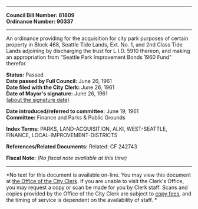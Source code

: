 * * * * *  
  
**Council Bill Number: [](#h0)[](#h2)81809**   
**Ordinance Number: 90337**  
  
* * * * *  
  
An ordinance providing for the acquisition for city park purposes of certain property in Block 468, Seattle Tide Lands, Ext. No. 1, and 2nd Class Tide Lands adjoining by discharging the trust for L.I.D. 5910 thereon, and making an appropriation from "Seattle Park Improvement Bonds 1960 Fund" therefor.  
  
**Status:** Passed   
**Date passed by Full Council:** June 26, 1961   
**Date filed with the City Clerk:** June 26, 1961   
**Date of Mayor's signature:** June 26, 1961   
[(about the signature date)](/~public/approvaldate.htm)   
  
  
**Date introduced/referred to committee:** June 19, 1961   
**Committee:** Finance and Parks & Public Grounds   
  
**Index Terms:** PARKS, LAND-ACQUISITION, ALKI, WEST-SEATTLE, FINANCE, LOCAL-IMPROVEMENT-DISTRICTS  
  
**References/Related Documents:** Related: CF 242743  
  
**Fiscal Note:** *(No fiscal note available at this time)*  
  
* * * * *  
  
*No text for this document is available on-line. You may view this document at [the Office of the City Clerk](http://www.seattle.gov/leg/clerk/contactUs.htm). If you are unable to visit the Clerk's Office, you may request a copy or scan be made for you by Clerk staff. Scans and copies provided by the Office of the City Clerk are subject to [copy fees](http://clerk.seattle.gov/~public/clerkfees.htm), and the timing of service is dependent on the availability of staff. *  
  
  
